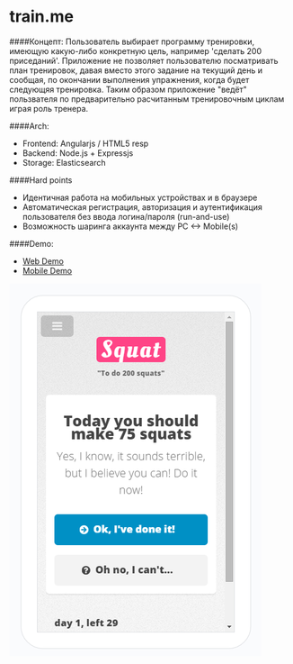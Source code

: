 train.me
========

####Концепт: 
Пользователь выбирает программу тренировки, имеющую какую-либо конкретную цель, например 'сделать 200 приседаний'. 
Приложение не позволяет пользователю посматривать план тренировок, давая вместо этого задание на текущий день 
и сообщая, по окончании выполнения упражнения, когда будет следующяя тренировка. 
Таким образом приложение "ведёт" пользвателя по предварительно расчитанным тренировочным циклам играя роль тренера.


####Arch:
- Frontend: Angularjs / HTML5 resp
- Backend: Node.js + Expressjs
- Storage: Elasticsearch


####Hard points
- Идентичная работа на мобильных устройствах и в браузере
- Автоматическая регистрация, авторизация и аутентификация пользователя без ввода логина/пароля (run-and-use)
- Возможность шаринга аккаунта между PC <-> Mobile(s)


####Demo:
- [Web Demo](http://train_me-c9-paveltimofeev.c9.io/frontend/webapp/#/)
- [Mobile Demo](http://train_me-c9-paveltimofeev.c9.io/frontend/webapp/Preview.htm)

![Mobile Demo screeshot](https://raw.githubusercontent.com/paveltimofeev/train.me/master/screenshot.png)
